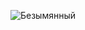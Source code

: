 ![Безымянный](https://user-images.githubusercontent.com/54847703/103227959-be0a1b00-4940-11eb-8f7b-5e7fbda09ee8.png)
